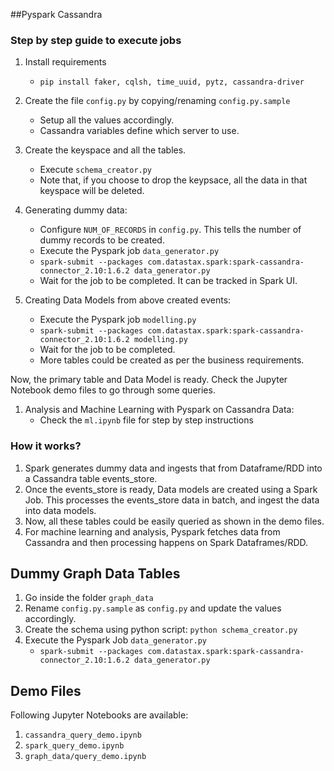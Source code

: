 ##Pyspark Cassandra

### Step by step guide to execute jobs

1. Install requirements
    - `pip install faker, cqlsh, time_uuid, pytz, cassandra-driver`

2. Create the file `config.py` by copying/renaming `config.py.sample`
    - Setup all the values accordingly.
    - Cassandra variables define which server to use.

3. Create the keyspace and all the tables.
    - Execute `schema_creator.py`
    - Note that, if you choose to drop the keypsace, all the data in that keyspace will be deleted.

4. Generating dummy data:
    - Configure `NUM_OF_RECORDS` in `config.py`. This tells the number of dummy records to be created.
    - Execute the Pyspark job `data_generator.py`
    - `spark-submit --packages com.datastax.spark:spark-cassandra-connector_2.10:1.6.2 data_generator.py`
    - Wait for the job to be completed. It can be tracked in Spark UI.

5. Creating Data Models from above created events:
    - Execute the Pyspark job `modelling.py`
    - `spark-submit --packages com.datastax.spark:spark-cassandra-connector_2.10:1.6.2 modelling.py`
    - Wait for the job to be completed.
    - More tables could be created as per the business requirements.

Now, the primary table and Data Model is ready. Check the Jupyter Notebook demo files to go through some queries.

1. Analysis and Machine Learning with Pyspark on Cassandra Data:
    - Check the `ml.ipynb` file for step by step instructions

### How it works?
1. Spark generates dummy data and ingests that from Dataframe/RDD into a Cassandra table events_store.
2. Once the events_store is ready, Data models are created using a Spark Job. This processes the events_store data in batch, and ingest the data into data models.
3. Now, all these tables could be easily queried as shown in the demo files.
4. For machine learning and analysis, Pyspark fetches data from Cassandra and then processing happens on Spark Dataframes/RDD.


## Dummy Graph Data Tables
1. Go inside the folder `graph_data`
2. Rename `config.py.sample` as `config.py` and update the values accordingly.
3. Create the schema using python script: `python schema_creator.py`
4. Execute the Pyspark Job `data_generator.py`
    - `spark-submit --packages com.datastax.spark:spark-cassandra-connector_2.10:1.6.2 data_generator.py`

## Demo Files
Following Jupyter Notebooks are available:
1. `cassandra_query_demo.ipynb`
2. `spark_query_demo.ipynb`
3. `graph_data/query_demo.ipynb`